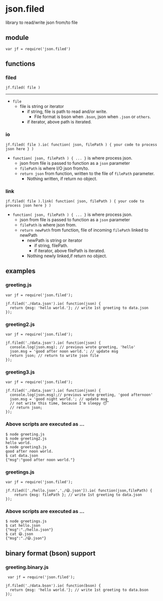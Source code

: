 # json.filed
library to read/write json from/to file

## module
    var jf = require('json.filed')

## functions
### filed
````
jf.filed( file )
````
----

+ `file`
    + file is string or iterator
        + if string, file is path to read and/or write.
            + File format is bson when `.bson`, json when `.json` or `others`.
        + if iterator, above path is iterated.

### io
````
jf.filed( file ).io( function( json, filePath ) { your code to process json here } )
````

+ `function( json, filePath ) { ... }` is where process json.
    + json from file is passed to function as a `json` parameter
    + `filePath` is where I/O json from/to.
    + `return json` from function, written to the file of `filePath` parameter.
        + Nothing written, if return no object.

### link
````
jf.filed( file ).link( function( json, filePath ) { your code to process json here } )
````

+ `function( json, filePath ) { ... }` is where process json.
    + json from file is passed to function as a `json` parameter
    + `filePath` is where json from.
    + `return newPath` from function, file of incoming `filePath` linked to newPath
        + newPath is string or iterator
            + if string, filePath.
            + if iterator, above filePath is iterated.
        + Nothing newly linked,if return no object.


## examples

### greeting.js
    var jf = require('json.filed');

    jf.filed('./data.json').io( function(json) {
      return {msg: 'hello world.'}; // write 1st greeting to data.json
    });

### greeting2.js
    var jf = require('json.filed');

    jf.filed('./data.json').io( function(json) {
      console.log(json.msg); // previous wrote greeting, 'hello'
      json.msg = 'good after noon world.'; // update msg
      return json; // return to write json file
    });

### greeting3.js
    var jf = require('json.filed');

    jf.filed('./data.json').io( function(json) {
      console.log(json.msg);// previous wrote greeting, 'good afternoon'
      json.msg = 'good night world.'; // update msg
      // not write this time, because I'm sleepy 😴
      // return json;
    });

### Above scripts are executed as ...
    $ node greeting.js
    $ node greeting2.js
    hello world.
    $ node greeting3.js
    good after noon world.
    $ cat data.json
    {"msg":"good after noon world."}


### greetings.js
    var jf = require('json.filed');

    jf.filed(['./hello.json','./😄.json']).io( function(json,filePath) {
        return {msg: filePath }; // write 1st greeting to data.json
    });

### Above scripts are executed as ...
    $ node greetings.js
    $ cat hello.json
    {"msg":"./hello.json"}
    $ cat 😄.json
    {"msg":"./😄.json"}


## binary format (bson) support
### greeting.binary.js
     var jf = require('json.filed');

    jf.filed('./data.bson').io( function(bson) {
      return {msg: 'hello world.'}; // write 1st greeting to data.bson
    });
